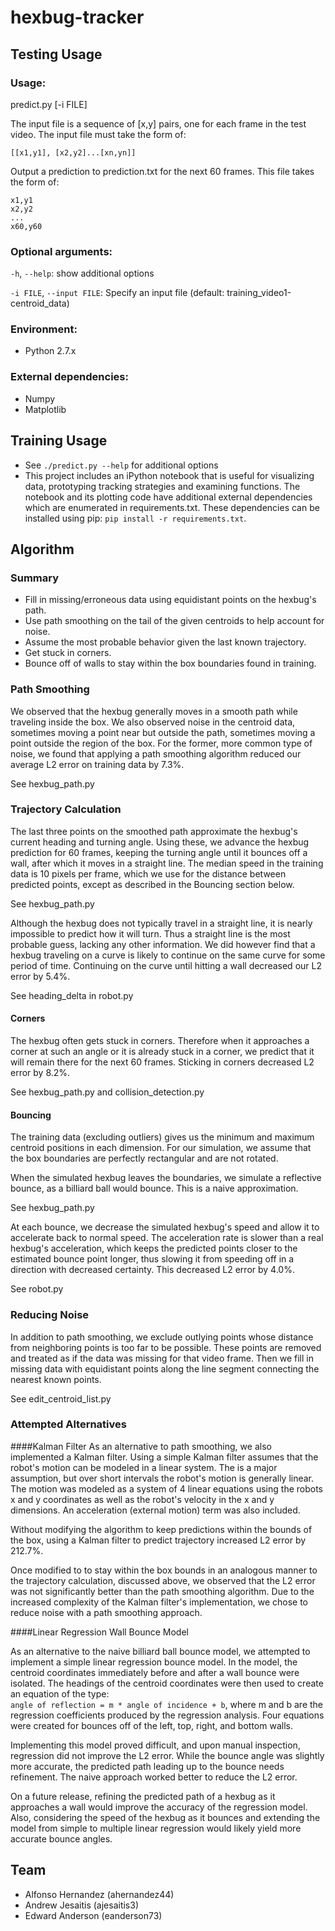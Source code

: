 hexbug-tracker
==============

Testing Usage
-------------

### Usage:
predict.py [-i FILE]

The input file is a sequence of [x,y] pairs, one for each frame in the test
video. The input file must take the form of:

```
[[x1,y1], [x2,y2]...[xn,yn]]
```

Output a prediction to prediction.txt for the next 60 frames. This file takes
the form of:

```
x1,y1
x2,y2
...
x60,y60
```

### Optional arguments:

  `-h`, `--help`: show additional options

  `-i FILE`, `--input FILE`: Specify an input file (default: training\_video1-centroid\_data)

### Environment:
* Python 2.7.x

### External dependencies:
* Numpy
* Matplotlib

Training Usage
--------------

* See `./predict.py --help` for additional options
* This project includes an iPython notebook that is useful for visualizing data,
prototyping tracking strategies and   examining functions. The notebook and its
plotting code have additional external   dependencies which are enumerated in
requirements.txt. These dependencies can   be installed using pip: `pip install
-r requirements.txt`.

Algorithm
---------

### Summary

* Fill in missing/erroneous data using equidistant points on the hexbug's path.
* Use path smoothing on the tail of the given centroids to help account for noise.
* Assume the most probable behavior given the last known trajectory.
* Get stuck in corners.
* Bounce off of walls to stay within the box boundaries found in training.

### Path Smoothing

We observed that the hexbug generally moves in a smooth path while traveling
inside the box. We also observed noise in the centroid data, sometimes moving a
point near but outside the path, sometimes moving a point outside the region of
the box. For the former, more common type of noise, we found that applying a
path smoothing algorithm reduced our average L2 error on training data by 7.3%.

See hexbug\_path.py

### Trajectory Calculation

The last three points on the smoothed path approximate the hexbug's current
heading and turning angle. Using these, we advance the hexbug prediction for 60
frames, keeping the turning angle until it bounces off a wall, after which it
moves in a straight line. The median speed in the training data is 10 pixels per
frame, which we use for the distance between predicted points, except as
described in the Bouncing section below.

See hexbug\_path.py

Although the hexbug does not typically travel in a straight line, it is nearly
impossible to predict how it will turn. Thus a straight line is the most
probable guess, lacking any other information. We did however find that a hexbug
traveling on a curve is likely to continue on the same curve for some period of
time. Continuing on the curve until hitting a wall decreased our L2 error by
5.4%.

See heading\_delta in robot.py

#### Corners

The hexbug often gets stuck in corners. Therefore when it approaches a corner at
such an angle or it is already stuck in a corner, we predict that it will remain
there for the next 60 frames. Sticking in corners decreased L2 error by 8.2%.

See hexbug\_path.py and collision\_detection.py

#### Bouncing

The training data (excluding outliers) gives us the minimum and maximum centroid
positions in each dimension. For our simulation, we assume that the box
boundaries are perfectly rectangular and are not rotated.

When the simulated hexbug leaves the boundaries, we simulate a reflective
bounce, as a billiard ball would bounce. This is a naive approximation.

See hexbug\_path.py

At each bounce, we decrease the simulated hexbug's speed and allow it to
accelerate back to normal speed. The acceleration rate is slower than a real
hexbug's acceleration, which keeps the predicted points closer to the estimated
bounce point longer, thus slowing it from speeding off in a direction with
decreased certainty. This decreased L2 error by 4.0%.

See robot.py

### Reducing Noise

In addition to path smoothing, we exclude outlying points whose distance from
neighboring points is too far to be possible. These points are removed and
treated as if the data was missing for that video frame. Then we fill in missing
data with equidistant points along the line segment connecting the nearest known
points.

See edit\_centroid\_list.py

### Attempted Alternatives

####Kalman Filter
As an alternative to path smoothing, we also implemented a Kalman filter. Using
a simple Kalman filter assumes that the robot's motion can be modeled in a
linear system. The is a major assumption, but over short intervals the robot's
motion is generally linear. The motion was modeled as a system of 4 linear
equations using the robots x and y coordinates as well as the robot's velocity
in the x and y dimensions. An acceleration (external motion) term  was also
included.

Without modifying the algorithm to keep predictions within the bounds of the
box, using a Kalman filter to predict trajectory increased L2 error by 212.7%.

Once modified to to stay within the box bounds in an analogous manner to the
trajectory calculation, discussed above, we observed that the L2 error was not
significantly better than the path smoothing algorithm. Due to the increased
complexity of the Kalman filter's implementation, we chose to reduce noise with
a path smoothing approach.

####Linear Regression Wall Bounce Model

As an alternative to the naive billiard ball bounce model, we attempted to
implement a simple linear regression bounce model. In the model, the centroid
coordinates immediately before and after a wall bounce were isolated. The
headings of the centroid coordinates were then used to create an equation of
the type: <br> ```angle of reflection = m * angle of incidence + b```,  where m
and b are the regression coefficients produced by the regression analysis. Four
equations were created for bounces off of the left, top, right, and bottom
walls.

Implementing this model proved difficult, and upon manual inspection, regression
did not improve the L2 error. While the bounce angle was slightly more accurate,
the predicted path leading up to the bounce needs refinement. The naive approach
worked better to reduce the L2 error.

On a future release, refining the predicted path of a hexbug as it approaches a
wall would improve the accuracy of the regression model. Also, considering the
speed of the hexbug as it bounces and extending the model from simple to
multiple linear regression would likely yield more accurate bounce angles.

Team
----

* Alfonso Hernandez (ahernandez44)
* Andrew Jesaitis (ajesaitis3)
* Edward Anderson (eanderson73)
